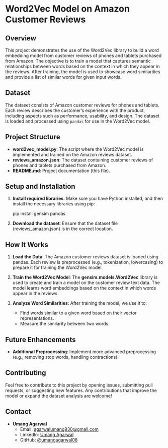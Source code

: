 # Word2Vec Model on Amazon Customer Reviews

## Overview
This project demonstrates the use of the Word2Vec library to build a word embedding model from customer reviews of phones and tablets purchased from Amazon. The objective is to train a model that captures semantic relationships between words based on the context in which they appear in the reviews. After training, the model is used to showcase word similarities and provide a list of similar words for given input words.

## Dataset
The dataset consists of Amazon customer reviews for phones and tablets. Each review describes the customer’s experience with the product, including aspects such as performance, usability, and design. The dataset is loaded and processed using `pandas` for use in the Word2Vec model.

## Project Structure
- **word2vec_model.py**: The script where the Word2Vec model is implemented and trained on the Amazon reviews dataset.
- **reviews_amazon.json**: The dataset containing customer reviews of phones and tablets purchased from Amazon.
- **README.md**: Project documentation (this file).

## Setup and Installation
    
1. **Install required libraries**:
    Make sure you have Python installed, and then install the necessary libraries using pip:
   
    pip install gensim pandas
    
    
3. **Download the dataset**:
   Ensure that the dataset file (reviews_amazon.json) is in the correct location.

## How It Works
1. **Load the Data**: The Amazon customer reviews dataset is loaded using pandas. Each review is preprocessed (e.g., tokenization, lowercasing) to prepare it for training the Word2Vec model.
  
2. **Train the Word2Vec Model**: The **gensim.models.Word2Vec** library is used to create and train a model on the customer review text data. The model learns word embeddings based on the context in which words appear in the reviews.

3. **Analyze Word Similarities**: After training the model, we use it to:
    - Find words similar to a given word based on their vector representations.
    - Measure the similarity between two words.

## Future Enhancements
- **Additional Preprocessing**: Implement more advanced preprocessing (e.g., removing stop words, handling contractions).

## Contributing
Feel free to contribute to this project by opening issues, submitting pull requests, or suggesting new features. Any contributions that improve the model or expand the dataset analysis are welcome!

## Contact
- **Umang Agarwal**
  - Email: agarwalumang830@gmail.com
  - LinkedIn: [Umang Agarwal](https://www.linkedin.com/in/umang-agarwal-985b081a1/)
  - GitHub: [@umangagarwal08](https://github.com/umangagarwal08)
